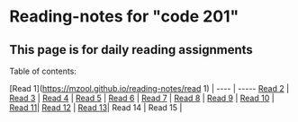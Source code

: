 # Reading-notes for "code 201"

## This page is for daily reading assignments

Table of contents:

 [Read 1](https://mzool.github.io/reading-notes/read 1) | 
 ----   | ----- 
 [Read 2](https://mzool.github.io/reading-notes/read%202) | 
 [Read 3](https://mzool.github.io/reading-notes/read%203) | 
 [Read 4]( https://mzool.github.io/reading-notes/read4) |
 [Read 5](https://mzool.github.io/reading-notes/read5) |
 [Read 6](https://mzool.github.io/reading-notes/read6) |
 [Read 7](https://mzool.github.io/reading-notes/read7) | 
 [Read 8](https://mzool.github.io/reading-notes/read8) |
 [Read 9](https://mzool.github.io/reading-notes/read9)  |
 [Read 10](https://mzool.github.io/reading-notes/read10) |
  [Read 11](https://mzool.github.io/reading-notes/read11)|
  [Read 12](https://mzool.github.io/reading-notes/read12) |
 [Read 13](https://mzool.github.io/reading-notes/read13)|
 Read 14 |
 Read 15 |
